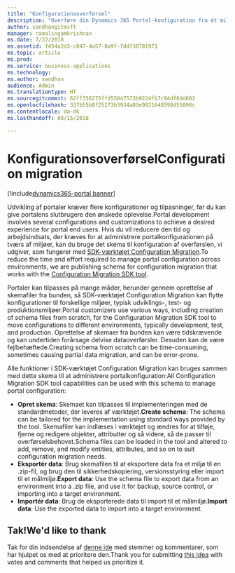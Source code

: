 ```yaml
---
title: "Konfigurationsoverførsel"
description: "Overføre din Dynamics 365 Portal-konfiguration fra ét miljø til et andet"
author: sandhangitmsft
manager: ramalingamkrishnan
ms.date: 7/22/2018
ms.assetid: f454a2d3-c047-4a57-8a9f-7ddf38781971
ms.topic: article
ms.prod: 
ms.service: business-applications
ms.technology: 
ms.author: sandhan
audience: Admin
ms.translationtype: HT
ms.sourcegitcommit: 62ff356275ffd55047573b9224fb7c94df8dd602
ms.openlocfilehash: 337b55b8f25273b3934a03e9821648590d55098c
ms.contentlocale: da-dk
ms.lasthandoff: 08/15/2018

---
```

# <a name="configuration-migration"></a><span data-ttu-id="12435-103">Konfigurationsoverførsel</span><span class="sxs-lookup"><span data-stu-id="12435-103">Configuration migration</span></span>

[!include[dynamics365-portal banner](../../includes/dynamics365-portal.md)]




<span data-ttu-id="12435-104">Udvikling af portaler kræver flere konfigurationer og tilpasninger, før du kan give portalens slutbrugere den ønskede oplevelse.</span><span class="sxs-lookup"><span data-stu-id="12435-104">Portal development involves several configurations and customizations to achieve a desired experience for portal end users.</span></span> <span data-ttu-id="12435-105">Hvis du vil reducere den tid og arbejdsindsats, der kræves for at administrere portalkonfigurationen på tværs af miljøer, kan du bruge det skema til konfiguration af overførslen, vi udgiver, som fungerer med [SDK-værktøjet Configuration Migration](https://technet.microsoft.com/library/dn647421.aspx).</span><span class="sxs-lookup"><span data-stu-id="12435-105">To reduce the time and effort required to manage portal configuration across environments, we are publishing schema for configuration migration that works with the [Configuration Migration SDK tool](https://technet.microsoft.com/library/dn647421.aspx).</span></span>

<span data-ttu-id="12435-106">Portaler kan tilpasses på mange måder, herunder gennem oprettelse af skemafiler fra bunden, så SDK-værktøjet Configuration Migration kan flytte konfigurationer til forskellige miljøer, typisk udviklings-, test- og produktionsmiljøer.</span><span class="sxs-lookup"><span data-stu-id="12435-106">Portal customizers use various ways, including creation of schema files from scratch, for the Configuration Migration SDK tool to move configurations to different environments, typically development, test, and production.</span></span> <span data-ttu-id="12435-107">Oprettelse af skemaer fra bunden kan være tidskrævende og kan undertiden forårsage delvise dataoverførsler. Desuden kan de være fejlbehæftede.</span><span class="sxs-lookup"><span data-stu-id="12435-107">Creating schema from scratch can be time-consuming, sometimes causing partial data migration, and can be error-prone.</span></span>

<span data-ttu-id="12435-108">Alle funktioner i SDK-værktøjet Configuration Migration kan bruges sammen med dette skema til at administrere portalkonfiguration:</span><span class="sxs-lookup"><span data-stu-id="12435-108">All Configuration Migration SDK tool capabilities can be used with this schema to manage portal configuration:</span></span>

 - <span data-ttu-id="12435-109">**Opret skema**: Skemaet kan tilpasses til implementeringen med de standardmetoder, der leveres af værktøjet.</span><span class="sxs-lookup"><span data-stu-id="12435-109">**Create schema**: The schema can be tailored for the implementation using standard ways provided by the tool.</span></span> <span data-ttu-id="12435-110">Skemafiler kan indlæses i værktøjet og ændres for at tilføje, fjerne og redigere objekter, attributter og så videre, så de passer til overførselsbehovet.</span><span class="sxs-lookup"><span data-stu-id="12435-110">Schema files can be loaded in the tool and altered to add, remove, and modify entities, attributes, and so on to suit configuration migration needs.</span></span>
 - <span data-ttu-id="12435-111">**Eksportér data**: Brug skemafilen til at eksportere data fra et miljø til en .zip-fil, og brug den til sikkerhedskopiering, versionsstyring eller import til et målmiljø.</span><span class="sxs-lookup"><span data-stu-id="12435-111">**Export data**: Use the schema file to export data from an environment into a .zip file, and use it for backup, source control, or importing into a target environment.</span></span>
 - <span data-ttu-id="12435-112">**Importér data**: Brug de eksporterede data til import til et målmiljø.</span><span class="sxs-lookup"><span data-stu-id="12435-112">**Import data**: Use the exported data to import into a target environment.</span></span>

<!--
### Who uses this feature
This feature is intended for administrators and customizers who need to migrate their portal configuration between environments.
## Status
### Development status
Generally available
#### Target timeframe
October 2018
### Availability
Cloud
### Regional availability
Global
-->

## <a name="wed-like-to-thank"></a><span data-ttu-id="12435-113">Tak!</span><span class="sxs-lookup"><span data-stu-id="12435-113">We'd like to thank</span></span>

<span data-ttu-id="12435-114">Tak for din indsendelse af [denne ide](https://experience.dynamics.com/ideas/idea/?ideaid=b75ece29-1481-e611-80c1-00155d460f3c) med stemmer og kommentarer, som har hjulpet os med at prioritere den.</span><span class="sxs-lookup"><span data-stu-id="12435-114">Thank you for submitting [this idea](https://experience.dynamics.com/ideas/idea/?ideaid=b75ece29-1481-e611-80c1-00155d460f3c) with votes and comments that helped us prioritize it.</span></span>


